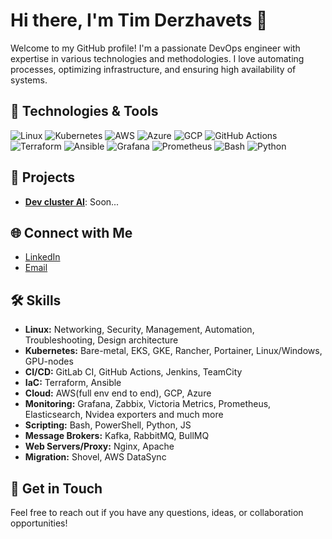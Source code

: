 # Hi there, I'm Tim Derzhavets 👋

Welcome to my GitHub profile! I'm a passionate DevOps engineer with expertise in various technologies and methodologies. I love automating processes, optimizing infrastructure, and ensuring high availability of systems.

## 🔧 Technologies & Tools

![Linux](https://img.shields.io/badge/Linux-FCC624?style=for-the-badge&logo=linux&logoColor=black)
![Kubernetes](https://img.shields.io/badge/Kubernetes-326CE5?style=for-the-badge&logo=kubernetes&logoColor=white)
![AWS](https://img.shields.io/badge/AWS-232F3E?style=for-the-badge&logo=amazon-aws&logoColor=white)
![Azure](https://img.shields.io/badge/Azure-0078D4?style=for-the-badge&logo=microsoft-azure&logoColor=white)
![GCP](https://img.shields.io/badge/GCP-4285F4?style=for-the-badge&logo=google-cloud&logoColor=white)
![GitHub Actions](https://img.shields.io/badge/GitHub_Actions-2088FF?style=for-the-badge&logo=github-actions&logoColor=white)
![Terraform](https://img.shields.io/badge/Terraform-7B42BC?style=for-the-badge&logo=terraform&logoColor=white)
![Ansible](https://img.shields.io/badge/Ansible-EE0000?style=for-the-badge&logo=ansible&logoColor=white)
![Grafana](https://img.shields.io/badge/Grafana-F46800?style=for-the-badge&logo=grafana&logoColor=white)
![Prometheus](https://img.shields.io/badge/Prometheus-E6522C?style=for-the-badge&logo=prometheus&logoColor=white)
![Bash](https://img.shields.io/badge/Bash-4EAA25?style=for-the-badge&logo=gnu-bash&logoColor=white)
![Python](https://img.shields.io/badge/Python-3776AB?style=for-the-badge&logo=python&logoColor=white)


## 🚀 Projects

- **[Dev cluster AI]([https://github.com/CPUtester5465/project-repo](https://github.com/CPUtester5465/devclusterai/tree/dev))**: Soon...

## 🌐 Connect with Me

- [LinkedIn](https://www.linkedin.com/in/tim-derzhavets/)
- [Email](mailto:derzhav.tim@gmail.com)

## 🛠 Skills

- **Linux:** Networking, Security, Management, Automation, Troubleshooting, Design architecture
- **Kubernetes:** Bare-metal, EKS, GKE, Rancher, Portainer, Linux/Windows, GPU-nodes
- **CI/CD:** GitLab CI, GitHub Actions, Jenkins, TeamCity
- **IaC:** Terraform, Ansible
- **Cloud:** AWS(full env end to end), GCP, Azure
- **Monitoring:** Grafana, Zabbix, Victoria Metrics, Prometheus, Elasticsearch, Nvidea exporters and much more
- **Scripting:** Bash, PowerShell, Python, JS
- **Message Brokers:** Kafka, RabbitMQ, BullMQ
- **Web Servers/Proxy:** Nginx, Apache
- **Migration:** Shovel, AWS DataSync

## 💬 Get in Touch

Feel free to reach out if you have any questions, ideas, or collaboration opportunities!
